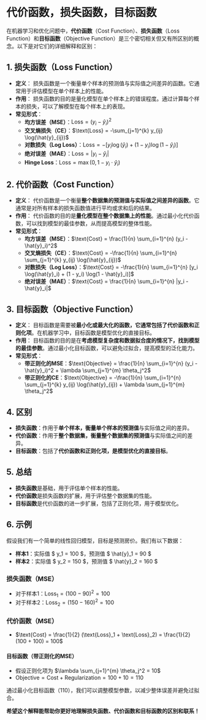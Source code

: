 # 代价函数，损失函数，目标函数

在机器学习和优化问题中，**代价函数**（Cost Function）、**损失函数**（Loss Function）和**目标函数**（Objective Function）是三个密切相关但又有所区别的概念。以下是对它们的详细解释和区别：

## 1. **损失函数（Loss Function）**

- **定义**：
  损失函数是一个衡量单个样本的预测值与实际值之间差异的函数。它通常用于评估模型在单个样本上的性能。
- **作用**：
  损失函数的目的是量化模型在单个样本上的错误程度。通过计算每个样本的损失，可以了解模型在每个样本上的表现。
- **常见形式**：
  - **均方误差（MSE）**：$\text{Loss} = (y_i - \hat{y}_i)^2$
  - **交叉熵损失（CE）**：$\text{Loss} = -\sum_{j=1}^{k} y_{ij} \log(\hat{y}_{ij})$
  - **对数损失（Log Loss）**：$\text{Loss} = -[y_i \log(\hat{y}_i) + (1 - y_i) \log(1 - \hat{y}_i)]$
  - **绝对误差（MAE）**：$\text{Loss} = |y_i - \hat{y}_i|$
  - **Hinge Loss**：$\text{Loss} = \max(0, 1 - y_i \cdot \hat{y}_i)$

## 2. **代价函数（Cost Function）**

- **定义**：
  代价函数是一个衡量**整个数据集的预测值与实际值之间差异的函数**。它通常是对所有样本的损失函数值进行平均或求和后的结果。
- **作用**：
  代价函数的目的是**量化模型在整个数据集上的性能**。通过最小化代价函数，可以找到模型的最佳参数，从而提高模型的整体性能。
- **常见形式**：
  - **均方误差（MSE）**：$\text{Cost} = \frac{1}{n} \sum_{i=1}^{n} (y_i - \hat{y}_i)^2$
  - **交叉熵损失（CE）**：$\text{Cost} = -\frac{1}{n} \sum_{i=1}^{n} \sum_{j=1}^{k} y_{ij} \log(\hat{y}_{ij})$
  - **对数损失（Log Loss）**：$\text{Cost} = -\frac{1}{n} \sum_{i=1}^{n} [y_i \log(\hat{y}_i) + (1 - y_i) \log(1 - \hat{y}_i)]$
  - **绝对误差（MAE）**：$\text{Cost} = \frac{1}{n} \sum_{i=1}^{n} |y_i - \hat{y}_i|$

## 3. **目标函数（Objective Function）**

- **定义**：
  目标函数是需要被**最小化或最大化的函数，它通常包括了代价函数和正则化项**。在机器学习中，目标函数是模型优化的直接目标。
- **作用**：
  目标函数的目的是在**考虑模型复杂度和数据拟合度的情况下，找到模型的最佳参数**。通过最小化目标函数，可以避免过拟合，提高模型的泛化能力。
- **常见形式**：
  - **带正则化的MSE**：$\text{Objective} = \frac{1}{n} \sum_{i=1}^{n} (y_i - \hat{y}_i)^2 + \lambda \sum_{j=1}^{m} \theta_j^2$
  - **带正则化的CE**：$\text{Objective} = -\frac{1}{n} \sum_{i=1}^{n} \sum_{j=1}^{k} y_{ij} \log(\hat{y}_{ij}) + \lambda \sum_{j=1}^{m} \theta_j^2$

## 4. **区别**

- **损失函数**：作用于**单个样本，衡量单个样本的预测值**与实际值之间的差异。
- **代价函数**：作用于**整个数据集，衡量整个数据集的预测值**与实际值之间的差异。
- **目标函数**：包括了**代价函数和正则化项，是模型优化的直接目标**。

## 5. **总结**

- **损失函数**是基础，用于评估单个样本的性能。
- **代价函数**是损失函数的扩展，用于评估整个数据集的性能。
- **目标函数**是代价函数的进一步扩展，包括了正则化项，用于模型优化。

## 6. **示例**

假设我们有一个简单的线性回归模型，目标是预测房价。我们有以下数据：

- **样本1**：实际值 $ y_1 = 100 $，预测值 $ \hat{y}_1 = 90 $
- **样本2**：实际值 $ y_2 = 150 $，预测值 $ \hat{y}_2 = 160 $

### 损失函数（MSE）

- 对于样本1：$\text{Loss}_1 = (100 - 90)^2 = 100$
- 对于样本2：$\text{Loss}_2 = (150 - 160)^2 = 100$

### 代价函数（MSE）

- $\text{Cost} = \frac{1}{2} (\text{Loss}_1 + \text{Loss}_2) = \frac{1}{2} (100 + 100) = 100$

#### 目标函数（带正则化的MSE）

- 假设正则化项为 $\lambda \sum_{j=1}^{m} \theta_j^2 = 10$
- $\text{Objective} = \text{Cost} + \text{Regularization} = 100 + 10 = 110$

通过最小化目标函数（110），我们可以调整模型参数，以减少整体误差并避免过拟合。

**希望这个解释能帮助你更好地理解损失函数、代价函数和目标函数的区别和联系！**
